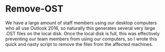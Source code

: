 # Remove-OST
We have a large amount of staff members using our desktop computers who all use Outlook 2016, so naturally this generates several very large .OST files on the local disk. Once the local disk is full, this was effectively preventing our team members from using our computers, so I wrote this quick and nasty script to remove the files from the affected machines.
